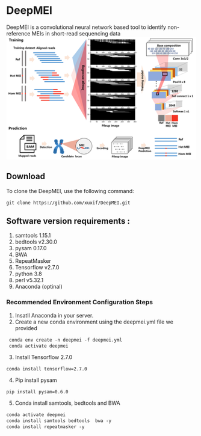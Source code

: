# DeepMEI
DeepMEI is a convolutional neural network based tool to identify non-reference MEIs in short-read sequencing data
<br/>
![This is an image](https://github.com/xuxif/DeepMEI/blob/main/workflow.png)
<br/>
## Download<br/>
To clone the DeepMEI, use the following command:<br/>
```
git clone https://github.com/xuxif/DeepMEI.git
```
##
## Software version requirements : <br />
1. samtools 1.15.1<br />
2. bedtools v2.30.0<br />
3. pysam 0.17.0<br />
4. BWA<br />
5. RepeatMasker<br />
6. Tensorflow v2.7.0<br />
7. python 3.8<br />
8. perl v5.32.1<br />
9. Anaconda (optinal)<br />
### Recommended Environment Configuration Steps
1. Insatll Anaconda in your server.
2. Create a new conda environment using the deepmei.yml file we provided
 ```
  conda env create -n deepmei -f deepmei.yml
  conda activate deepmei
 ```
3. Install Tensorflow 2.7.0
 ```
 conda install tensorflow=2.7.0
 ```
4. Pip install pysam 
 ```
 pip install pysam=0.6.0
 ```
5. Conda install samtools, bedtools and BWA
  ```
  conda activate deepmei
  conda install samtools bedtools  bwa -y
  conda install repeatmasker -y
  ```

</br>
